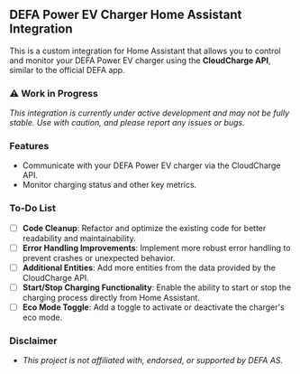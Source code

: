 ## DEFA Power EV Charger Home Assistant Integration

This is a custom integration for Home Assistant that allows you to control and monitor your DEFA Power EV charger using the **CloudCharge API**, similar to the official DEFA app.

### ⚠️ Work in Progress
_This integration is currently under active development and may not be fully stable. Use with caution, and please report any issues or bugs._

### Features
- Communicate with your DEFA Power EV charger via the CloudCharge API.
- Monitor charging status and other key metrics.

### To-Do List
- [ ] **Code Cleanup**: Refactor and optimize the existing code for better readability and maintainability.
- [ ] **Error Handling Improvements**: Implement more robust error handling to prevent crashes or unexpected behavior.
- [ ] **Additional Entities**: Add more entities from the data provided by the CloudCharge API.
- [ ] **Start/Stop Charging Functionality**: Enable the ability to start or stop the charging process directly from Home Assistant.
- [ ] **Eco Mode Toggle**: Add a toggle to activate or deactivate the charger's eco mode.

### Disclaimer
- _This project is not affiliated with, endorsed, or supported by DEFA AS._